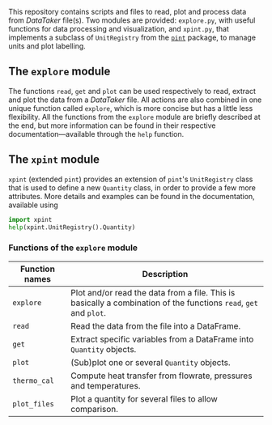 This repository contains scripts and files to read, plot and process data from *DataTaker* file(s). Two modules are provided: `explore.py`, with useful functions for data processing and visualization, and `xpint.py`, that implements a subclass of `UnitRegistry` from the [`pint`](https://pint.readthedocs.io) package, to manage units and plot labelling.

## The `explore` module
The functions `read`, `get` and `plot` can be used respectively to read, extract and plot the data from a *DataTaker* file. All actions are also combined in one unique function called `explore`, which is more concise but has a little less flexibility. All the functions from the `explore` module are briefly described at the end, but more information can be found in their respective documentation—available through the `help` function.

## The `xpint` module
`xpint` (extended `pint`) provides an extension of `pint`'s `UnitRegistry` class that is used to define a new `Quantity` class, in order to provide a few more attributes. More details and examples can be found in the documentation, available using
```python
import xpint
help(xpint.UnitRegistry().Quantity)
```

### Functions of the `explore` module
| Function names  | Description |
| --------------- | ----------- |
| `explore`       | Plot and/or read the data from a file. This is basically a combination of the functions `read`, `get` and `plot`. |
| `read`          | Read the data from the file into a DataFrame. |
| `get`           | Extract specific variables from a DataFrame into `Quantity` objects. |
| `plot`          | (Sub)plot one or several `Quantity` objects. |
| `thermo_cal` 		| Compute heat transfer from flowrate, pressures and temperatures. |
| `plot_files`    | Plot a quantity for several files to allow comparison. |
